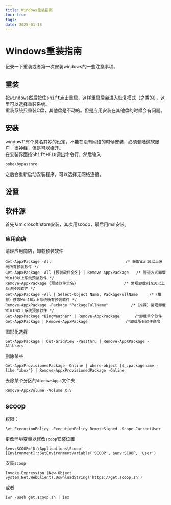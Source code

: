```yaml
---
title: Windows重装指南
toc: true
tags:
date: 2025-01-18
---
```


# Windows重装指南

记录一下重装或者第一次安装windows的一些注意事项。

## 重装

按<kbd>windows</kbd>然后按住<kbd>shift</kbd>点击重启，这样重启后会进入恢复模式（之类的），这里可以选择重装系统。  
重装系统只重装C盘，其他盘是不动的。但是应用安装在其他盘的时候会有问题。

## 安装

window11有个莫名其妙的设定，不能在没有网络的时候安装，必须登陆微软账户，很神经，但是可以绕开。  
在安装界面按<kbd>Shift+F10</kbd>调出命令行，然后输入

```
oobe\bypassnro
```

之后会重新启动安装程序，可以选择无网络连接。

## 设置

## 软件源

首先从microsoft store安装，其次用scoop，最后用msi安装。

### 应用商店

清理应用商店，卸载预装软件

```
Get-AppxPackage -All 　　　　　　　　　　　　　　　　　　　/* 获取Win10以上系统所有预装软件 */
Get-AppxPackage -All {预装软件全名} | Remove-AppxPackage　　/* 管道方式卸载Win10以上系统预装软件 */
Remove-AppxPackage {预装软件全名} 　　　　　　　　　　　　/* 常规卸载Win10以上系统预装软件 */
Get-AppxPackage -All | Select-Object Name, PackageFullName　　　/*（推荐）获取Win10以上系统所有预装软件 */
Remove-AppxPackage -Package "PackageFullName"　　　　　　/*（推荐）常规卸载Win10以上系统预装软件 */
Get-AppxPackage *BingWeather* | Remove-AppxPackage　　　　/*卸载单个软件
Get-AppXPackage | Remove-AppxPackage　　　　　　　　　　/*卸载所有软件命令
```

图形化选择

```
Get-AppxPackage | Out-GridView -Passthru | Remove-AppXPackage -AllUsers
```

删除某些

```
Get-AppxProvisionedPackage -Online | where-object {$_.packagename -like "xbox"} | Remove-AppxProvisionedPackage -Online
```

去除某个分区的`WindowsApps`文件夹

```
Remove-AppxVolume -Volume X:\
```

## scoop

权限：

```
Set-ExecutionPolicy -ExecutionPolicy RemoteSigned -Scope CurrentUser
```

更改环境变量以修改`scoop`安装位置

```
$env:SCOOP='D:\Applications\Scoop'
[Environment]::SetEnvironmentVariable('SCOOP', $env:SCOOP, 'User')
```

安装`scoop `

```
Invoke-Expression (New-Object System.Net.WebClient).DownloadString('https://get.scoop.sh')
```

或者

```
iwr -useb get.scoop.sh | iex
```
